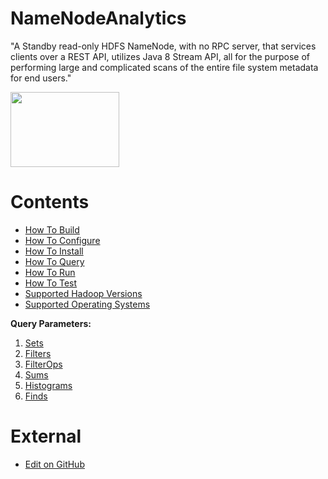NameNodeAnalytics
=================

"A Standby read-only HDFS NameNode, with no RPC server, that services clients over a REST API, utilizes Java 8 Stream API, all for the purpose of performing large and complicated scans of the entire file system metadata for end users."

<img src="images/NNA-logo.png" width="174" height="120" />

Contents
=================

  * [How To Build](Getting_Started/How_To_Build.md)
  * [How To Configure](Getting_Started/How_To_Configure.md)
  * [How To Install](Getting_Started/How_To_Install.md)
  * [How To Query](Getting_Started/How_To_Query.md)
  * [How To Run](Getting_Started/How_To_Run.md)
  * [How To Test](Getting_Started/How_To_Test.md)
  * [Supported Hadoop Versions](Getting_Started/Supported_Hadoop_Versions.md)
  * [Supported Operating Systems](Getting_Started/Supported_Operating_Systems.md)

**Query Parameters:**

  1. [Sets](Query_Parameters/1_Sets.md)
  2. [Filters](Query_Parameters/2_Filters.md)
  3. [FilterOps](Query_Parameters/3_FilterOps.md)
  4. [Sums](Query_Parameters/4_Sums.md)
  5. [Histograms](Query_Parameters/5_Histograms.md)
  6. [Finds](Query_Parameters/6_Finds.md)

External
=================

  * [Edit on GitHub](https://github.com/paypal/NNAnalytics)
